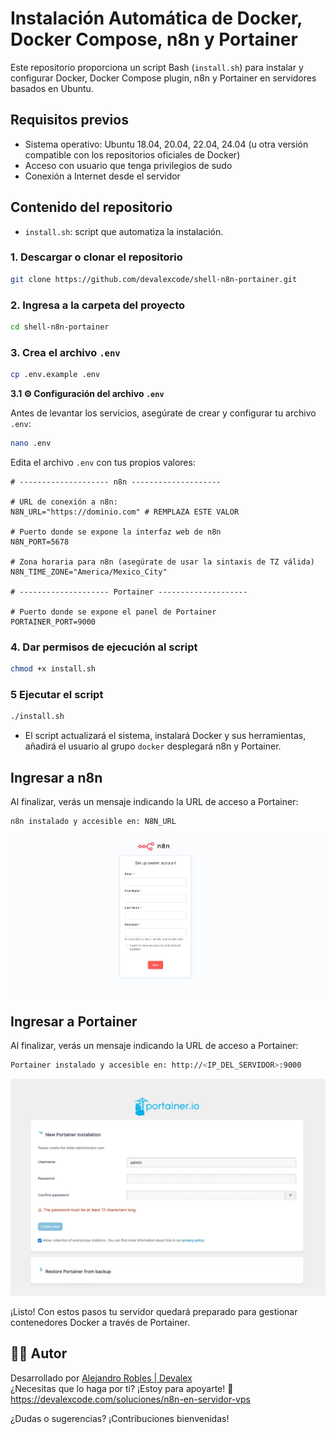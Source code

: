 # Instalación Automática de Docker, Docker Compose, n8n y Portainer

Este repositorio proporciona un script Bash (`install.sh`) para instalar y configurar Docker, Docker Compose plugin, n8n y Portainer en servidores basados en Ubuntu.

## Requisitos previos

- Sistema operativo: Ubuntu 18.04, 20.04, 22.04, 24.04 (u otra versión compatible con los repositorios oficiales de Docker)
- Acceso con usuario que tenga privilegios de sudo
- Conexión a Internet desde el servidor

## Contenido del repositorio

- `install.sh`: script que automatiza la instalación.

### 1. Descargar o clonar el repositorio

```bash
git clone https://github.com/devalexcode/shell-n8n-portainer.git
```

### 2. Ingresa a la carpeta del proyecto

```bash
cd shell-n8n-portainer
```

### 3. Crea el archivo `.env`

```bash
cp .env.example .env
```

**3.1 ⚙️ Configuración del archivo `.env`**

Antes de levantar los servicios, asegúrate de crear y configurar tu archivo `.env`:

```bash
nano .env
```

Edita el archivo `.env` con tus propios valores:

```dotenv
# -------------------- n8n --------------------

# URL de conexión a n8n:
N8N_URL="https://dominio.com" # REMPLAZA ESTE VALOR

# Puerto donde se expone la interfaz web de n8n
N8N_PORT=5678

# Zona horaria para n8n (asegúrate de usar la sintaxis de TZ válida)
N8N_TIME_ZONE="America/Mexico_City"

# -------------------- Portainer --------------------

# Puerto donde se expone el panel de Portainer
PORTAINER_PORT=9000

```

### 4. Dar permisos de ejecución al script

```bash
chmod +x install.sh
```

### 5 Ejecutar el script

```bash
./install.sh
```

- El script actualizará el sistema, instalará Docker y sus herramientas, añadirá el usuario al grupo `docker` desplegará n8n y Portainer.

## Ingresar a n8n

Al finalizar, verás un mensaje indicando la URL de acceso a Portainer:

```bash
n8n instalado y accesible en: N8N_URL
```

![Login n8n](docs/n8n-install.png)

## Ingresar a Portainer

Al finalizar, verás un mensaje indicando la URL de acceso a Portainer:

```bash
Portainer instalado y accesible en: http://<IP_DEL_SERVIDOR>:9000
```

![Login Portainer](docs/Portainer-Login-1024x705.png)

¡Listo! Con estos pasos tu servidor quedará preparado para gestionar contenedores Docker a través de Portainer.

## 👨‍💻 Autor

Desarrollado por [Alejandro Robles | Devalex ](http://devalexcode.com)  
¿Necesitas que lo haga por ti? ¡Estoy para apoyarte! 🤝 https://devalexcode.com/soluciones/n8n-en-servidor-vps

¿Dudas o sugerencias? ¡Contribuciones bienvenidas!
